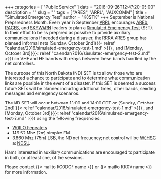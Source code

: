 +++
categories = [ "Public Service" ]
date = "2016-09-26T12:47:20-05:00"
description = ""
slug = ""
tags = [ "ARES", "ARRL", "AUXCOMM" ]
title = "Simulated Emergency Test"
author = "K0STK"
+++
September is National Preparedness Month.  Every year in September 
[ARRL](http://arrl.org) encourages
[ARES](https://en.wikipedia.org/wiki/Amateur_Radio_Emergency_Service),
[RACES](https://en.wikipedia.org/wiki/Radio_Amateur_Civil_Emergency_Service),
and [SKYWARN](https://en.wikipedia.org/wiki/Skywarn)
leaders to plan a
[Simulated Emergency Test](https://en.wikipedia.org/wiki/Simulated_Emergency_Test)
(SET). In their effort to be as prepared as possible to provide auxiliary
communications if needed during a disaster, the RRRA ARES group has
planned informal nets
[Sunday, October 2nd]({{< relref "calendar/2016/simulated-emergency-test-1.md" >}}) ,
and
[Monday, October 3rd]({{< relref "calendar/2016/simulated-emergency-test-2.md" >}})
on VHF and HF bands with relays between these bands handled by the net
controllers.
<!--more-->
The purpose of this North Dakota (ND) SET is to allow those who are
interested a chance to participate and to determine what communication
links are possible in the event of a disaster. If this SET is deemed a
success future SETs will be planned including additional times, other
bands, sending messages and emergency scenarios.

The ND SET will occur between 13:00 and 14:00 CDT on
[Sunday, October 2nd]({{< relref "calendar/2016/simulated-emergency-test-1.md" >}}) ,
and
[Monday, October 3rd]({{< relref "calendar/2016/simulated-emergency-test-2.md" >}}) using the following frequencies:

* [W0ILO Repeaters](/radios/)
* 146.52 Mhz (2m) simplex FM
* 3.860 Mhz (75m) LSB, the ND net frequency; net control will be
[W0HSC](http://www.w0hsc.org/) at [NDSU](https://www.ndsu.edu/).

Hams interested in auxiliary communications are encouraged to participate in both, or at least one, of the sessions.

Please contact {{< mailto KC0DCF name >}} or {{< mailto KK0V name >}} for more information.

